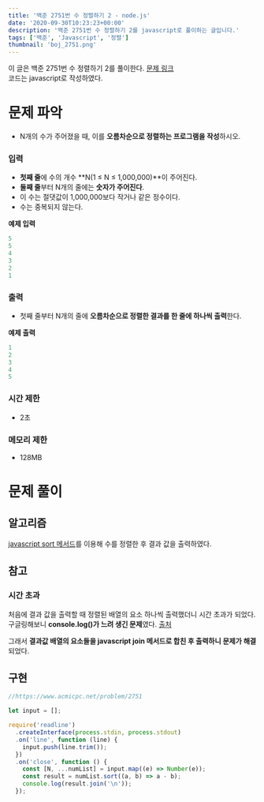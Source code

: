 ```yaml
---
title: '백준 2751번 수 정렬하기 2 - node.js'
date: '2020-09-30T10:23:23+00:00'
description: '백준 2751번 수 정렬하기 2를 javascript로 풀이하는 글입니다.'
tags: ['백준', 'Javascript', '정렬']
thumbnail: 'boj_2751.png'
---
```


이 글은 백준 2751번 수 정렬하기 2를 풀이한다. [문제 링크](https://www.acmicpc.net/problem/2751)  
코드는 javascript로 작성하였다.

# 문제 파악

- N개의 수가 주어졌을 때, 이를 **오름차순으로 정렬하는 프로그램을 작성**하시오.

### 입력

- **첫째 줄**에 수의 개수 **N(1 ≤ N ≤ 1,000,000)**이 주어진다.
- **둘째 줄**부터 N개의 줄에는 **숫자가 주어진다**.
- 이 수는 절댓값이 1,000,000보다 작거나 같은 정수이다.
- 수는 중복되지 않는다.

**예제 입력**

```powershell
5
5
4
3
2
1
```

### 출력

- 첫째 줄부터 N개의 줄에 **오름차순으로 정렬한 결과를 한 줄에 하나씩 출력**한다.

**예제 출력**

```powershell
1
2
3
4
5
```

### 시간 제한

- 2초

### 메모리 제한

- 128MB

# 문제 풀이

## 알고리즘

[javascript sort 메서드](https://developer.mozilla.org/ko/docs/Web/JavaScript/Reference/Global_Objects/Array/sort)를 이용해 수를 정렬한 후 결과 값을 출력하였다.

## 참고

### 시간 초과

처음에 결과 값을 출력할 때 정렬된 배열의 요소 하나씩 출력했더니 시간 초과가 되었다. 구글링해보니 **console.log()가 느려 생긴 문제**였다. [출처](https://www.acmicpc.net/board/view/47265)

그래서 **결과값 배열의 요소들을 javascript join 메서드로 합친 후 출력하니 문제가 해결**되었다.

## 구현

```jsx
//https://www.acmicpc.net/problem/2751

let input = [];

require('readline')
  .createInterface(process.stdin, process.stdout)
  .on('line', function (line) {
    input.push(line.trim());
  })
  .on('close', function () {
    const [N, ...numList] = input.map((e) => Number(e));
    const result = numList.sort((a, b) => a - b);
    console.log(result.join('\n'));
  });
```
